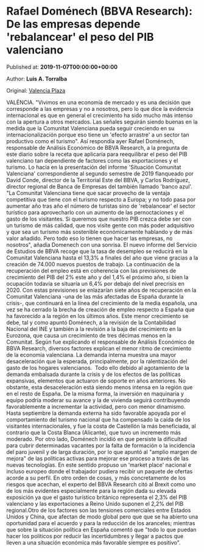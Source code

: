 
# Rafael Doménech (BBVA Research): De las empresas depende 'rebalancear' el peso del PIB valenciano

Published at: **2019-11-07T00:00:00+00:00**

Author: **Luis A. Torralba**

Original: [Valencia Plaza](https://valenciaplaza.com/rafael-domenech-bbva-research-de-las-empresas-depende-rebalancear-el-peso-del-pib-valenciano)

VALÈNCIA. "Vivimos en una economía de mercado y es una decisión que corresponde a las empresas y no a nosotros, pero lo que dice la evidencia internacional es que en general el crecimiento ha sido mucho más intenso con la apertura a otros mercados. Las señales seguirán siendo buenas en la medida que la Comunitat Valenciana pueda seguir creciendo en su internacionalización porque eso tiene un 'efecto arrastre' a un sector tan productivo como el turismo". Así respondía ayer Rafael Doménech, responsable de Análisis Económico de BBVA Research, a la pregunta de este diario sobre la receta que aplicaría para reequilibrar el peso del PIB valenciano tan dependiente de factores como las exportaciones y el turismo. Lo hacía en la presentación del informe 'Situación Comunitat Valenciana' correspondiente al segundo semestre de 2019 flanqueado por David Conde, director de la Territorial Este del BBVA, y Carlos Rodríguez, director regional de Banca de Empresas del también llamado 'banco azul'.
"La Comunitat Valenciana tiene que sacar provecho de la ventaja competitiva que tiene con el turismo respecto a Europa; y no todo pasa por aumentar año tras año el número de turistas sino de 'rebalancear' el sector turístico para aprovecharlo con un aumento de las pernoctaciones y el gasto de los visitantes. Si queremos que nuestro PIB crezca debe ser con un turismo de más calidad, que nos visite gente con más poder adquisitivo y que sea un turismo más sostenible económicamente hablando y de más valor añadido. Pero todo eso lo tienen que hacer las empresas, no nosotros", añadía Domenech con una sonrisa.
El nuevo informe del Servicio de Estudios de BBVA recoge que la tasa de desempleo se reducirá en la Comunitat Valenciana hasta el 13,3% a finales del año que viene gracias a la creación de 74.000 nuevos puestos de trabajo. La continuación de la recuperación del empleo está en coherencia con las previsiones de crecimiento del PIB del 2% este año y del 1,4% el próximo año, si bien la ocupación todavía se situaría un 6,4% por debajo del nivel precrisis en 2020.
Con estas previsiones se enlazarían siete años de recuperación en la Comunitat Valenciana -una de las más afectadas de España durante la crisis-, que continuará en la línea del crecimiento de la media española, una vez se ha cerrado la brecha de creación de empleo respecto a España que ha favorecido a la región en los últimos años. Este menor crecimiento se debe, tal y como apuntó Doménech, a la revisión de la Contabilidad Nacional del INE y también a la revisión a la baja del crecimiento en la Eurozona, que causa un crecimiento de tres décimas menos en la Comunitat.
Según fue explicando el responsable de Análisis Económico de BBVA Research, diversos factores explican el menor ritmo de crecimiento de la economía valenciana. La demanda interna muestra una mayor desaceleración que la esperada, principalmente, por la ralentización del gasto de los hogares valencianos. 
Todo ello debido al agotamiento de la demanda embalsada durante la crisis y de los efectos de las políticas expansivas, elementos que actuaron de soporte en años anteriores. No obstante, esta desaceleración está siendo menos intensa en la región que en el resto de España. De la misma forma, la inversión en maquinaria y equipo podría moderar su avance y la de vivienda seguirá contribuyendo favorablemente a incrementar la actividad, pero con menor dinamismo.
Hasta septiembre la demanda externa ha sido favorable apoyada por el comportamiento del turismo nacional que ha compensado la caída de los visitantes internacionales, y fue la costa de Castellón la más beneficiada, al contrario que la Costa Blanca (Alicante), que tuvo un incremento más moderado.
Por otro lado, Doménech incidió en que persiste la dificultad para cubrir determinadas vacantes por la falta de formación o la incidencia del paro juvenil y de larga duración, por lo que apuntó al "amplio margen de mejora" de las políticas activas para mejorar ese proceso a través de las nuevas tecnologías. En este sentido propuso un 'market place' nacional e incluso europeo donde el trabajador pudiera recibir un paquete de ofertas acorde a su perfil.
En otro orden de cosas, y más concretamente de los riesgos que acechan, el experto del BBVA Research citó al Brexit como uno de los más evidentes especialmente para la región dada su elevada exposición ya que el gasto turístico británico representa el 2,3% del PIB valenciano y las exportaciones a Reino Unido suponen el 2,2% del PIB regional.Otro de los factores son las tensiones comerciales entre Estados Unidos y China, que afectan de modo global pero que que se ha abierto una oportunidad para el acuerdo y para la reducción de los aranceles; mientras que sobre la situación política en España comentó que "todo lo que puedan hacer los políticos por reducir las incertidumbres y llegar a pactos que lleven a una situación económica más favorable siempre es positivo".
